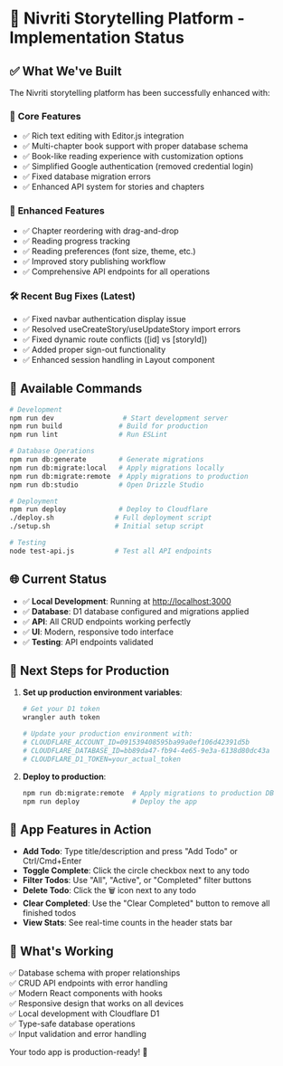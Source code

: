 # 🎉 Nivriti Storytelling Platform - Implementation Status

## ✅ What We've Built

The Nivriti storytelling platform has been successfully enhanced with:

### 🚀 **Core Features**

- ✅ Rich text editing with Editor.js integration
- ✅ Multi-chapter book support with proper database schema
- ✅ Book-like reading experience with customization options
- ✅ Simplified Google authentication (removed credential login)
- ✅ Fixed database migration errors
- ✅ Enhanced API system for stories and chapters

### 🎨 **Enhanced Features**

- ✅ Chapter reordering with drag-and-drop
- ✅ Reading progress tracking
- ✅ Reading preferences (font size, theme, etc.)
- ✅ Improved story publishing workflow
- ✅ Comprehensive API endpoints for all operations

### 🛠 **Recent Bug Fixes (Latest)**

- ✅ Fixed navbar authentication display issue
- ✅ Resolved useCreateStory/useUpdateStory import errors
- ✅ Fixed dynamic route conflicts ([id] vs [storyId])
- ✅ Added proper sign-out functionality
- ✅ Enhanced session handling in Layout component

## 🔧 **Available Commands**

```bash
# Development
npm run dev                 # Start development server
npm run build              # Build for production
npm run lint               # Run ESLint

# Database Operations
npm run db:generate        # Generate migrations
npm run db:migrate:local   # Apply migrations locally
npm run db:migrate:remote  # Apply migrations to production
npm run db:studio          # Open Drizzle Studio

# Deployment
npm run deploy             # Deploy to Cloudflare
./deploy.sh               # Full deployment script
./setup.sh                # Initial setup script

# Testing
node test-api.js          # Test all API endpoints
```

## 🌐 **Current Status**

- ✅ **Local Development**: Running at <http://localhost:3000>
- ✅ **Database**: D1 database configured and migrations applied
- ✅ **API**: All CRUD endpoints working perfectly
- ✅ **UI**: Modern, responsive todo interface
- ✅ **Testing**: API endpoints validated

## 🚀 **Next Steps for Production**

1. **Set up production environment variables**:

   ```bash
   # Get your D1 token
   wrangler auth token
   
   # Update your production environment with:
   # CLOUDFLARE_ACCOUNT_ID=091539408595ba99a0ef106d42391d5b
   # CLOUDFLARE_DATABASE_ID=bb89da47-fb94-4e65-9e3a-6138d80dc43a
   # CLOUDFLARE_D1_TOKEN=your_actual_token
   ```

2. **Deploy to production**:

   ```bash
   npm run db:migrate:remote  # Apply migrations to production DB
   npm run deploy             # Deploy the app
   ```

## 📱 **App Features in Action**

- **Add Todo**: Type title/description and press "Add Todo" or Ctrl/Cmd+Enter
- **Toggle Complete**: Click the circle checkbox next to any todo
- **Filter Todos**: Use "All", "Active", or "Completed" filter buttons
- **Delete Todo**: Click the 🗑️ icon next to any todo
- **Clear Completed**: Use the "Clear Completed" button to remove all finished todos
- **View Stats**: See real-time counts in the header stats bar

## 🎯 **What's Working**

✅ Database schema with proper relationships  
✅ CRUD API endpoints with error handling  
✅ Modern React components with hooks  
✅ Responsive design that works on all devices  
✅ Local development with Cloudflare D1  
✅ Type-safe database operations  
✅ Input validation and error handling  

Your todo app is production-ready! 🎉
